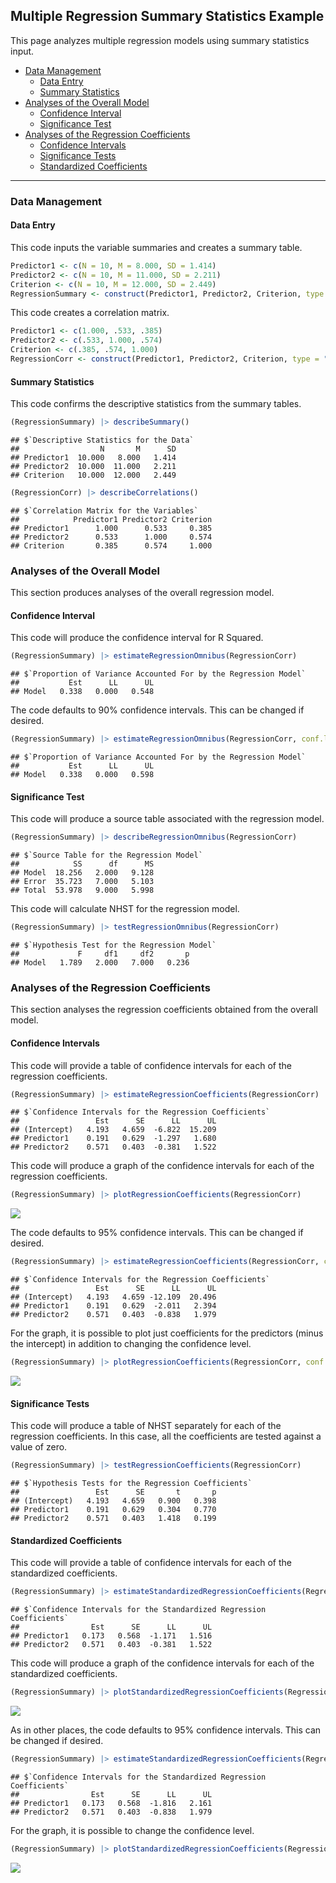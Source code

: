 
## Multiple Regression Summary Statistics Example

This page analyzes multiple regression models using summary statistics
input.

- [Data Management](#data-management)
  - [Data Entry](#data-entry)
  - [Summary Statistics](#summary-statistics)
- [Analyses of the Overall Model](#analyses-of-the-overall-model)
  - [Confidence Interval](#confidence-interval)
  - [Significance Test](#significance-test)
- [Analyses of the Regression
  Coefficients](#analyses-of-the-regression-coefficients)
  - [Confidence Intervals](#confidence-intervals)
  - [Significance Tests](#significance-tests)
  - [Standardized Coefficients](#standardized-coefficients)

------------------------------------------------------------------------

### Data Management

#### Data Entry

This code inputs the variable summaries and creates a summary table.

``` r
Predictor1 <- c(N = 10, M = 8.000, SD = 1.414)
Predictor2 <- c(N = 10, M = 11.000, SD = 2.211)
Criterion <- c(N = 10, M = 12.000, SD = 2.449)
RegressionSummary <- construct(Predictor1, Predictor2, Criterion, type = "wss")
```

This code creates a correlation matrix.

``` r
Predictor1 <- c(1.000, .533, .385)
Predictor2 <- c(.533, 1.000, .574)
Criterion <- c(.385, .574, 1.000)
RegressionCorr <- construct(Predictor1, Predictor2, Criterion, type = "corr")
```

#### Summary Statistics

This code confirms the descriptive statistics from the summary tables.

``` r
(RegressionSummary) |> describeSummary()
```

    ## $`Descriptive Statistics for the Data`
    ##                  N       M      SD
    ## Predictor1  10.000   8.000   1.414
    ## Predictor2  10.000  11.000   2.211
    ## Criterion   10.000  12.000   2.449

``` r
(RegressionCorr) |> describeCorrelations()
```

    ## $`Correlation Matrix for the Variables`
    ##            Predictor1 Predictor2 Criterion
    ## Predictor1      1.000      0.533     0.385
    ## Predictor2      0.533      1.000     0.574
    ## Criterion       0.385      0.574     1.000

### Analyses of the Overall Model

This section produces analyses of the overall regression model.

#### Confidence Interval

This code will produce the confidence interval for R Squared.

``` r
(RegressionSummary) |> estimateRegressionOmnibus(RegressionCorr)
```

    ## $`Proportion of Variance Accounted For by the Regression Model`
    ##           Est      LL      UL
    ## Model   0.338   0.000   0.548

The code defaults to 90% confidence intervals. This can be changed if
desired.

``` r
(RegressionSummary) |> estimateRegressionOmnibus(RegressionCorr, conf.level = .95)
```

    ## $`Proportion of Variance Accounted For by the Regression Model`
    ##           Est      LL      UL
    ## Model   0.338   0.000   0.598

#### Significance Test

This code will produce a source table associated with the regression
model.

``` r
(RegressionSummary) |> describeRegressionOmnibus(RegressionCorr)
```

    ## $`Source Table for the Regression Model`
    ##            SS      df      MS
    ## Model  18.256   2.000   9.128
    ## Error  35.723   7.000   5.103
    ## Total  53.978   9.000   5.998

This code will calculate NHST for the regression model.

``` r
(RegressionSummary) |> testRegressionOmnibus(RegressionCorr)
```

    ## $`Hypothesis Test for the Regression Model`
    ##             F     df1     df2       p
    ## Model   1.789   2.000   7.000   0.236

### Analyses of the Regression Coefficients

This section analyses the regression coefficients obtained from the
overall model.

#### Confidence Intervals

This code will provide a table of confidence intervals for each of the
regression coefficients.

``` r
(RegressionSummary) |> estimateRegressionCoefficients(RegressionCorr)
```

    ## $`Confidence Intervals for the Regression Coefficients`
    ##                 Est      SE      LL      UL
    ## (Intercept)   4.193   4.659  -6.822  15.209
    ## Predictor1    0.191   0.629  -1.297   1.680
    ## Predictor2    0.571   0.403  -0.381   1.522

This code will produce a graph of the confidence intervals for each of
the regression coefficients.

``` r
(RegressionSummary) |> plotRegressionCoefficients(RegressionCorr)
```

![](figures/Multiple-Summary-CoefficientsA-1.png)<!-- -->

The code defaults to 95% confidence intervals. This can be changed if
desired.

``` r
(RegressionSummary) |> estimateRegressionCoefficients(RegressionCorr, conf.level = .99)
```

    ## $`Confidence Intervals for the Regression Coefficients`
    ##                 Est      SE      LL      UL
    ## (Intercept)   4.193   4.659 -12.109  20.496
    ## Predictor1    0.191   0.629  -2.011   2.394
    ## Predictor2    0.571   0.403  -0.838   1.979

For the graph, it is possible to plot just coefficients for the
predictors (minus the intercept) in addition to changing the confidence
level.

``` r
(RegressionSummary) |> plotRegressionCoefficients(RegressionCorr, conf.level = .99, line = 0, intercept = FALSE)
```

![](figures/Multiple-Summary-CoefficientsB-1.png)<!-- -->

#### Significance Tests

This code will produce a table of NHST separately for each of the
regression coefficients. In this case, all the coefficients are tested
against a value of zero.

``` r
(RegressionSummary) |> testRegressionCoefficients(RegressionCorr)
```

    ## $`Hypothesis Tests for the Regression Coefficients`
    ##                 Est      SE       t       p
    ## (Intercept)   4.193   4.659   0.900   0.398
    ## Predictor1    0.191   0.629   0.304   0.770
    ## Predictor2    0.571   0.403   1.418   0.199

#### Standardized Coefficients

This code will provide a table of confidence intervals for each of the
standardized coefficients.

``` r
(RegressionSummary) |> estimateStandardizedRegressionCoefficients(RegressionCorr)
```

    ## $`Confidence Intervals for the Standardized Regression Coefficients`
    ##                Est      SE      LL      UL
    ## Predictor1   0.173   0.568  -1.171   1.516
    ## Predictor2   0.571   0.403  -0.381   1.522

This code will produce a graph of the confidence intervals for each of
the standardized coefficients.

``` r
(RegressionSummary) |> plotStandardizedRegressionCoefficients(RegressionCorr)
```

![](figures/Multiple-Summary-StandardizedA-1.png)<!-- -->

As in other places, the code defaults to 95% confidence intervals. This
can be changed if desired.

``` r
(RegressionSummary) |> estimateStandardizedRegressionCoefficients(RegressionCorr, conf.level = .99)
```

    ## $`Confidence Intervals for the Standardized Regression Coefficients`
    ##                Est      SE      LL      UL
    ## Predictor1   0.173   0.568  -1.816   2.161
    ## Predictor2   0.571   0.403  -0.838   1.979

For the graph, it is possible to change the confidence level.

``` r
(RegressionSummary) |> plotStandardizedRegressionCoefficients(RegressionCorr, conf.level = .99)
```

![](figures/Multiple-Summary-StandardizedB-1.png)<!-- -->
